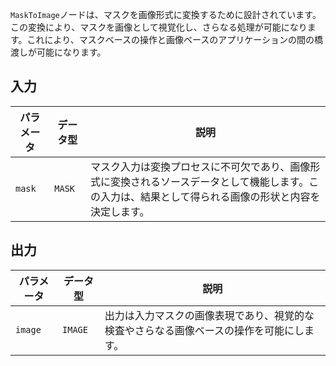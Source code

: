 
`MaskToImage`ノードは、マスクを画像形式に変換するために設計されています。この変換により、マスクを画像として視覚化し、さらなる処理が可能になります。これにより、マスクベースの操作と画像ベースのアプリケーションの間の橋渡しが可能になります。

## 入力

| パラメータ | データ型 | 説明 |
|-----------|-------------|-------------|
| `mask`    | `MASK`      | マスク入力は変換プロセスに不可欠であり、画像形式に変換されるソースデータとして機能します。この入力は、結果として得られる画像の形状と内容を決定します。 |

## 出力

| パラメータ | データ型 | 説明 |
|-----------|-------------|-------------|
| `image`   | `IMAGE`     | 出力は入力マスクの画像表現であり、視覚的な検査やさらなる画像ベースの操作を可能にします。 |
